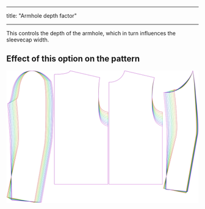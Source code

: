 ***

title: "Armhole depth factor"

***

This controls the depth of the armhole, which in turn influences the sleevecap width.

## Effect of this option on the pattern

![This image shows the effect of this option by superimposing several variants that have a different value for this option](bent_armholedepthfactor_sample.svg "Effect of this option on the pattern")
